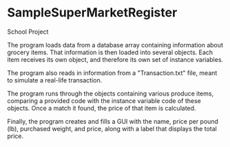 # SampleSuperMarketRegister
School Project

The program loads data from a database array containing information about grocery items.
That information is then loaded into several objects. Each item receives its own object,
and therefore its own set of instance variables.
 
The program also reads in information from a "Transaction.txt" file, meant to simulate
a real-life transaction.

The program runs through the objects containing various produce items, comparing a
provided code with the instance variable code of these objects.
Once a match it found, the price of that item is calculated.

Finally, the program creates and fills a GUI with the name, price per pound (lb),
purchased weight, and price, along with a label that displays the total price.
